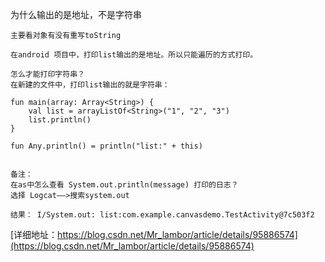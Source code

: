 
为什么输出的是地址，不是字符串
```
主要看对象有没有重写toString

在android 项目中，打印list输出的是地址。所以只能遍历的方式打印。

怎么才能打印字符串？
在新建的文件中，打印list输出的就是字符串：

fun main(array: Array<String>) {
    val list = arrayListOf<String>("1", "2", "3")
    list.println()
}

fun Any.println() = println("list:" + this)


备注：
在as中怎么查看 System.out.println(message) 打印的日志？
选择 Logcat——>搜索system.out

结果： I/System.out: list:com.example.canvasdemo.TestActivity@7c503f2

```
[详细地址：https://blog.csdn.net/Mr_lambor/article/details/95886574](https://blog.csdn.net/Mr_lambor/article/details/95886574)
